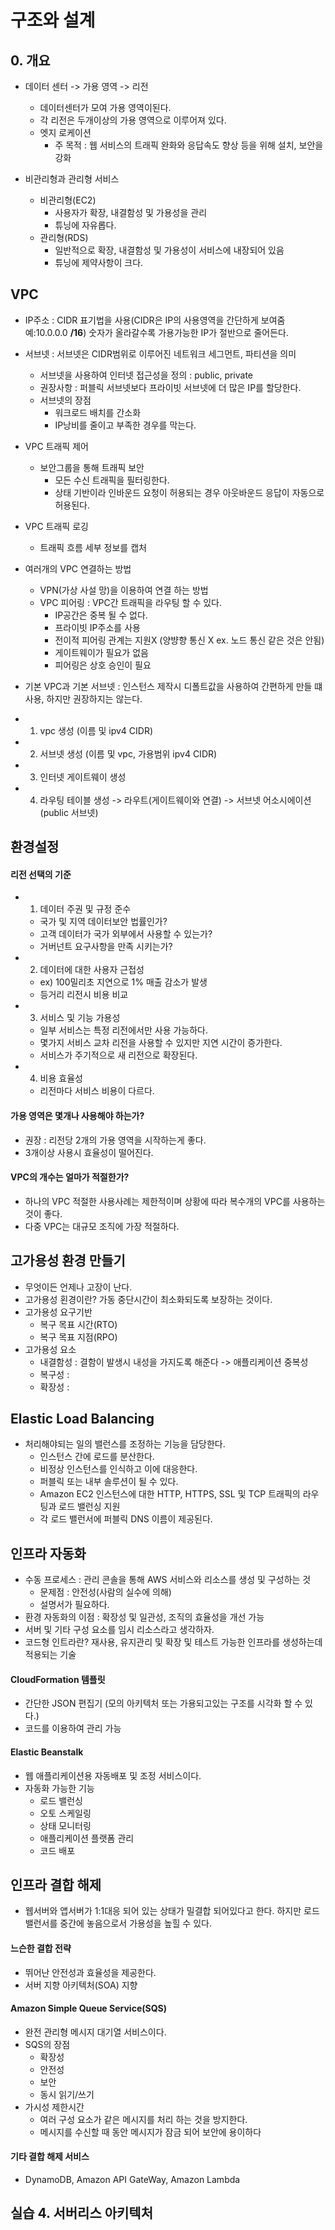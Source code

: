 구조와 설계
==========

## 0. 개요
- 데이터 센터 -> 가용 영역 -> 리전
  - 데이터센터가 모여 가용 영역이된다.
  - 각 리전은 두개이상의 가용 영역으로 이루어져 있다.
  - 엣지 로케이션
    - 주 목적 : 웹 서비스의 트래픽 완화와 응답속도 향상 등을 위해 설치, 보안을 강화


- 비관리형과 관리형 서비스
  - 비관리형(EC2)
    - 사용자가 확장, 내결함성 및 가용성을 관리
    - 튜닝에 자유롭다.
  - 관리형(RDS)
    - 일반적으로 확장, 내결함성 및 가용성이 서비스에 내장되어 있음
    - 튜닝에 제약사항이 크다.

## VPC
- IP주소 : CIDR 표기법을 사용(CIDR은 IP의 사용영역을 간단하게 보여줌 예:10.0.0.0 **/16**) 숫자가 올라갈수록 가용가능한 IP가 절반으로 줄어든다.

- 서브넷 : 서브넷은 CIDR범위로 이루어진 네트워크 세그먼트, 파티션을 의미
  - 서브넷을 사용하여 인터넷 접근성을 정의 : public, private
  - 권장사항 : 퍼블릭 서브넷보다 프라이빗 서브넷에 더 많은 IP를 할당한다.
  - 서브넷의 장점
    - 워크로드 배치를 간소화
    - IP낭비를 줄이고 부족한 경우를 막는다.
- VPC 트래픽 제어
  - 보안그룹을 통해 트래픽 보안
    - 모든 수신 트래픽을 필터링한다.
    - 상태 기반이라 인바운드 요청이 허용되는 경우 아웃바운드 응답이 자동으로 허용된다.
- VPC 트래픽 로깅
  - 트래픽 흐름 세부 정보를 캡처
- 여러개의 VPC 연결하는 방법
  - VPN(가상 사설 망)을 이용하여 연결 하는 방법
  - VPC 피어링 : VPC간 트래픽을 라우팅 할 수 있다.
    - IP공간은 중복 될 수 없다.
    - 프라이빗 IP주소를 사용
    - 전이적 피어링 관계는 지원X (양뱡향 통신 X ex. 노드 통신 같은 것은 안됨)
    - 게이트웨이가 필요가 없음
    - 피어링은 상호 승인이 필요
- 기본 VPC과 기본 서브넷 : 인스턴스 제작시 디폴트값을 사용하여 간편하게 만들 떄 사용, 하지만 권장하지는 않는다.


- 1. vpc 생성 (이름 및 ipv4 CIDR)
- 2. 서브넷 생성 (이름 및 vpc, 가용범위 ipv4 CIDR)
- 3. 인터넷 게이트웨이 생성
- 4. 라우팅 테이블 생성 -> 라우트(게이트웨이와 연결) -> 서브넷 어소시에이션(public 서브넷)

## 환경설정

#### 리전 선택의 기준
- 1. 데이터 주권 및 규정 준수
  - 국가 및 지역 데이터보안 법률인가?
  - 고객 데이터가 국가 외부에서 사용할 수 있는가?
  - 거버넌트 요구사항을 만족 시키는가?
- 2. 데이터에 대한 사용자 근접성
  - ex) 100밀리초 지연으로 1% 매출 감소가 발생
  - 등거리 리전시 비용 비교
- 3. 서비스 및 기능 가용성
  - 일부 서비스는 특정 리전에서만 사용 가능하다.
  - 몇가지 서비스 교차 리전을 사용할 수 있지만 지연 시간이 증가한다.
  - 서비스가 주기적으로 새 리전으로 확장된다.
- 4. 비용 효율성
  - 리전마다 서비스 비용이 다르다.

#### 가용 영역은 몇개나 사용해야 하는가?
- 권장 : 리전당 2개의 가용 영역을 시작하는게 좋다.
- 3개이상 사용시 효율성이 떨어진다.

#### VPC의 개수는 얼마가 적절한가?
- 하나의 VPC 적절한 사용사례는 제한적이며 상황에 따라 복수개의 VPC를 사용하는 것이 좋다.
- 다중 VPC는 대규모 조직에 가장 적절하다.

## 고가용성 환경 만들기
- 무엇이든 언제나 고장이 난다.
- 고가용성 횐경이란? 가동 중단시간이 최소화되도록 보장하는 것이다.
- 고가용성 요구기반
  - 복구 목표 시간(RTO)
  - 복구 목표 지점(RPO)
- 고가용성 요소
  - 내결함성 : 결함이 발생시 내성을 가지도록 해준다 -> 애플리케이션 중복성
  - 복구성 :
  - 확장성 :

## Elastic Load Balancing
- 처리해야되는 일의 밸런스를 조정하는 기능을 담당한다.
  - 인스턴스 간에 로드를 분산한다.
  - 비정상 인스턴스를 인식하고 이에 대응한다.
  - 퍼블릭 또는 내부 솔루션이 될 수 있다.
  - Amazon EC2 인스턴스에 대한 HTTP, HTTPS, SSL 및 TCP 트래픽의 라우팅과 로드 밸런싱 지원
  - 각 로드 밸런서에 퍼블릭 DNS 이름이 제공된다.

## 인프라 자동화
- 수동 프로세스 : 관리 콘솔을 통해 AWS 서비스와 리소스를 생성 및 구성하는 것
  - 문제점 : 안전성(사람의 실수에 의해)
  - 설명서가 필요하다.
- 환경 자동화의 이점 : 확장성 및 일관성, 조직의 효율성을 개선 가능
- 서버 및 기타 구성 요소를 임시 리소스라고 생각하자.
- 코드형 인트라란? 재사용, 유지관리 및 확장 및 테스트 가능한 인프라를 생성하는데 적용되는 기술
#### CloudFormation 템플릿
- 간단한 JSON 편집기 (모의 아키텍처 또는 가용되고있는 구조를 시각화 할 수 있다.)
- 코드를 이용하여 관리 가능

#### Elastic Beanstalk
- 웹 애플리케이션용 자동배포 및 조정 서비스이다.
- 자동화 가능한 기능
  - 로드 밸런싱
  - 오토 스케일링
  - 상태 모니터링
  - 애플리케이션 플랫폼 관리
  - 코드 배포

## 인프라 결합 해제
- 웹서버와 앱서버가 1:1대응 되어 있는 상태가 밀결합 되어있다고 한다. 하지만 로드 밸런서를 중간에 놓음으로서 가용성을 높힐 수 있다.

#### 느슨한 결합 전략
- 뛰어난 안전성과 효율성을 제공한다.
- 서버 지향 아키텍처(SOA) 지향

#### Amazon Simple Queue Service(SQS)
- 완전 관리형 메시지 대기열 서비스이다.
- SQS의 장점
  - 확장성
  - 안전성
  - 보안
  - 동시 읽기/쓰기
- 가시성 제한시간
  - 여러 구성 요소가 같은 메시지를 처리 하는 것을 방지한다.
  - 메시지를 수신할 때 동안 메시지가 잠금 되어 보안에 용이하다

#### 기타 결합 해제 서비스
- DynamoDB, Amazon API GateWay, Amazon Lambda

## 실습 4. 서버리스 아키텍처
